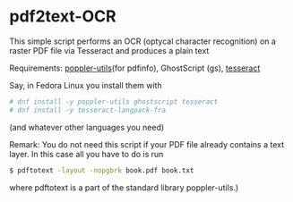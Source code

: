 # pdf2text-OCR

This simple script performs an OCR (optycal character recognition) on a raster 
PDF file via Tesseract and produces a plain text


Requirements: [poppler-utils](https://en.wikipedia.org/wiki/Poppler_(software)#poppler-utils)(for pdfinfo), 
GhostScript (gs), [tesseract](https://en.wikipedia.org/wiki/Tesseract)

Say, in Fedora Linux you install them with

```bash
# dnf install -y poppler-utils ghostscript tesseract
# dnf install -y tesseract-langpack-fra
```

(and whatever other languages you need)


Remark: You do not need this script if your PDF file already contains a text 
layer.  In this case all you have to do is run 
```bash
$ pdftotext -layout -nopgbrk book.pdf book.txt
``` 
where pdftotext is a part of the standard library poppler-utils.)